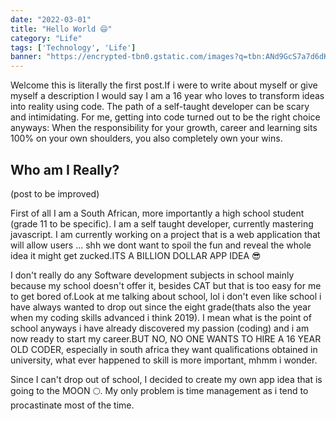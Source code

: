 ```yaml
---
date: "2022-03-01"
title: "Hello World 😄"
category: "Life"
tags: ['Technology', 'Life']
banner: "https://encrypted-tbn0.gstatic.com/images?q=tbn:ANd9GcS7a7d6dKdwRWFLhyhFwnKAiiUw9rDV6jAmyg&usqp=CAU"
---
```


Welcome this is literally the first post.If i were to write about myself or give myself a description I would say I am a 16 year who loves to transform ideas into reality using code. The path of a self-taught developer can be scary and intimidating. For me, getting into code turned out to be the right choice anyways: When the responsibility for your growth, career and learning sits 100% on your own shoulders, you also completely own your wins.

## Who am I Really?
(post to be improved)

First of all I am a South African, more importantly a high school student (grade 11 to be specific). I am a self taught developer, currently mastering javascript. I am currently working on a project that is a web application that will allow users ... shh we dont want to spoil the fun and reveal the whole idea it might get zucked.ITS A BILLION DOLLAR APP IDEA 😎

I don't really do any Software development subjects in school mainly because my school doesn't offer it, besides CAT but that is too easy for me to get bored of.Look at me talking about school, lol i don't even like school i have always wanted to drop out since the eight grade(thats also the year when my coding skills advanced i think 2019).
I mean what is the point of school anyways i have already discovered my passion (coding) and i am now ready to start my career.BUT NO, NO ONE WANTS TO HIRE A 16 YEAR OLD CODER, especially in south africa they want qualifications obtained in university, what ever happened to skill is more important, mhmm i wonder.

Since I can't drop out of school, I decided to create my own app idea that is going to the MOON 🌕.
My only problem is time management as i tend to procastinate most of the time.